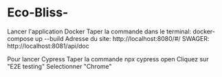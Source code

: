 # Eco-Bliss-

Lancer l'application Docker
Taper la commande dans le terminal: docker-compose up --build
Adresse du site: http://localhost:8080/#/
SWAGER: http://localhost:8081/api/doc

Pour lancer Cypress
Taper la commande npx cypress open
Cliquez sur "E2E testing"
Selectionner "Chrome"
